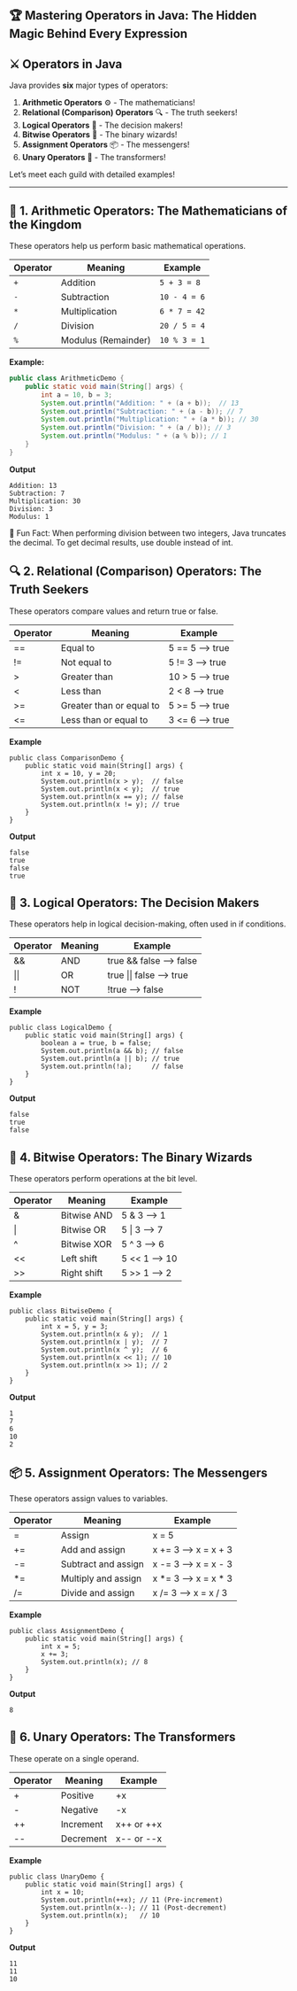 ## 🏆 Mastering Operators in Java: The Hidden Magic Behind Every Expression

## ⚔️ Operators in Java

Java provides **six** major types of operators:

1. **Arithmetic Operators** ⚙️ - The mathematicians!
2. **Relational (Comparison) Operators** 🔍 - The truth seekers!
3. **Logical Operators** 🧠 - The decision makers!
4. **Bitwise Operators** 🧩 - The binary wizards!
5. **Assignment Operators** 📦 - The messengers!
6. **Unary Operators** 🔄 - The transformers!

Let’s meet each guild with detailed examples!

---

## 🔢 1. Arithmetic Operators: The Mathematicians of the Kingdom

These operators help us perform basic mathematical operations.

| Operator | Meaning             | Example      |
|----------|---------------------|--------------|
| `+`      | Addition            | `5 + 3 = 8`  |
| `-`      | Subtraction         | `10 - 4 = 6` |
| `*`      | Multiplication      | `6 * 7 = 42` |
| `/`      | Division            | `20 / 5 = 4` |
| `%`      | Modulus (Remainder) | `10 % 3 = 1` |

**Example:**
```java
public class ArithmeticDemo {
    public static void main(String[] args) {
        int a = 10, b = 3;
        System.out.println("Addition: " + (a + b));  // 13
        System.out.println("Subtraction: " + (a - b)); // 7
        System.out.println("Multiplication: " + (a * b)); // 30
        System.out.println("Division: " + (a / b)); // 3
        System.out.println("Modulus: " + (a % b)); // 1
    }
}
```
**Output**
```text
Addition: 13
Subtraction: 7
Multiplication: 30
Division: 3
Modulus: 1
```

🚀 Fun Fact: When performing division between two integers, Java truncates the decimal. To get decimal results, use double instead of int.

## 🔍 2. Relational (Comparison) Operators: The Truth Seekers

These operators compare values and return true or false.

| Operator | Meaning                  | Example         |
|----------|--------------------------|-----------------|
| ==       | Equal to                 | 5 == 5 --> true |
| !=       | Not equal to             | 5 != 3 --> true |
| \>       | Greater than             | 10 > 5 --> true |
| <        | Less than                | 2 < 8 --> true  |
| \>=      | Greater than or equal to | 5 >= 5 --> true |
| <=       | Less than or equal to    | 3 <= 6 --> true | 

**Example**
```jshelllanguage
public class ComparisonDemo {
    public static void main(String[] args) {
        int x = 10, y = 20;
        System.out.println(x > y);  // false
        System.out.println(x < y);  // true
        System.out.println(x == y); // false
        System.out.println(x != y); // true
    }
}
```

**Output**
```text
false
true
false
true
```

## 🧠 3. Logical Operators: The Decision Makers

These operators help in logical decision-making, often used in if conditions.

| Operator | Meaning | Example                  |
|----------|---------|--------------------------|
| &&       | AND     | true && false --> false  |
| \|\|     | OR      | true \|\| false --> true |
| !        | NOT     | !true --> false          | 


**Example**
```jshelllanguage
public class LogicalDemo {
    public static void main(String[] args) {
        boolean a = true, b = false;
        System.out.println(a && b); // false
        System.out.println(a || b); // true
        System.out.println(!a);     // false
    }
}
```

**Output**
```text
false
true
false
```

## 🧩 4. Bitwise Operators: The Binary Wizards

These operators perform operations at the bit level.

| Operator | Meaning     | Example       |
|----------|-------------|---------------|
| &        | Bitwise AND | 5 & 3 --> 1   |
| \|       | Bitwise OR  | 5 \| 3 --> 7  |          
| ^        | Bitwise XOR | 5 ^ 3 --> 6   |
| <<       | Left shift  | 5 << 1 --> 10 |
| \>\>     | Right shift | 5 >> 1 --> 2  |

**Example**
```jshelllanguage
public class BitwiseDemo {
    public static void main(String[] args) {
        int x = 5, y = 3;
        System.out.println(x & y);  // 1
        System.out.println(x | y);  // 7
        System.out.println(x ^ y);  // 6
        System.out.println(x << 1); // 10
        System.out.println(x >> 1); // 2
    }
}
```

**Output**
```text
1
7
6
10
2
```

## 📦 5. Assignment Operators: The Messengers

These operators assign values to variables.

| Operator | Meaning             | Example              |
|----------|---------------------|----------------------|
| =        | Assign              | x = 5                |
| +=       | Add and assign      | x += 3 --> x = x + 3 | 
| -=       | Subtract and assign | x -= 3 --> x = x - 3 | 
| *=       | Multiply and assign | x *= 3 --> x = x * 3 | 
| /=       | Divide and assign   | x /= 3 --> x = x / 3 |





**Example**
```jshelllanguage
public class AssignmentDemo {
    public static void main(String[] args) {
        int x = 5;
        x += 3;
        System.out.println(x); // 8
    }
}
```

**Output**
```text
8
```
## 🔄 6. Unary Operators: The Transformers

These operate on a single operand.

| Operator | Meaning   | Example    |
|----------|-----------|------------|
| +        | Positive  | +x         | 
| -        | Negative  | -x         | 
| ++       | Increment | x++ or ++x | 
| --       | Decrement | x-- or --x | 


**Example**
```jshelllanguage
public class UnaryDemo {
    public static void main(String[] args) {
        int x = 10;
        System.out.println(++x); // 11 (Pre-increment)
        System.out.println(x--); // 11 (Post-decrement)
        System.out.println(x);   // 10
    }
}
```

**Output**
```text
11
11
10
```
